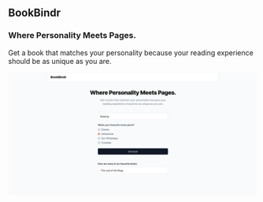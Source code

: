 ## BookBindr
### Where Personality Meets Pages.
Get a book that matches your personality because your reading experience should be as unique as you are.

![BookBindr](./public/BookBindr.png)
